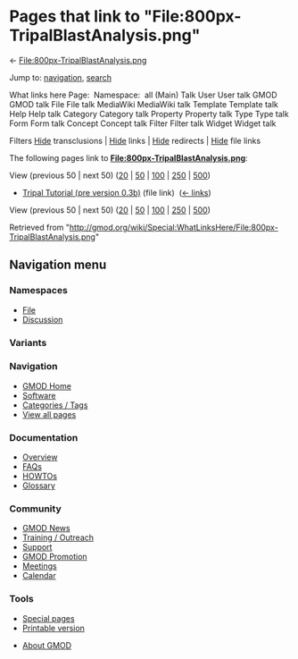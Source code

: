 <div id="mw-page-base" class="noprint">

</div>

<div id="mw-head-base" class="noprint">

</div>

<div id="content" class="mw-body" role="main">

<span id="top"></span>

<div id="mw-js-message" style="display:none;">

</div>



# <span dir="auto">Pages that link to "File:800px-TripalBlastAnalysis.png"</span>

<div id="bodyContent">

<div id="contentSub">

←
[File:800px-TripalBlastAnalysis.png](/wiki/File:800px-TripalBlastAnalysis.png "File:800px-TripalBlastAnalysis.png")

</div>

<div id="jump-to-nav" class="mw-jump">

Jump to: [navigation](#mw-navigation), [search](#p-search)

</div>

<div id="mw-content-text">

What links here Page:  Namespace:  all (Main) Talk User User talk GMOD
GMOD talk File File talk MediaWiki MediaWiki talk Template Template talk
Help Help talk Category Category talk Property Property talk Type Type
talk Form Form talk Concept Concept talk Filter Filter talk Widget
Widget talk

Filters
[Hide](/mediawiki/index.php?title=Special:WhatLinksHere/File:800px-TripalBlastAnalysis.png&hidetrans=1 "Special:WhatLinksHere/File:800px-TripalBlastAnalysis.png")
transclusions \|
[Hide](/mediawiki/index.php?title=Special:WhatLinksHere/File:800px-TripalBlastAnalysis.png&hidelinks=1 "Special:WhatLinksHere/File:800px-TripalBlastAnalysis.png")
links \|
[Hide](/mediawiki/index.php?title=Special:WhatLinksHere/File:800px-TripalBlastAnalysis.png&hideredirs=1 "Special:WhatLinksHere/File:800px-TripalBlastAnalysis.png")
redirects \|
[Hide](/mediawiki/index.php?title=Special:WhatLinksHere/File:800px-TripalBlastAnalysis.png&hideimages=1 "Special:WhatLinksHere/File:800px-TripalBlastAnalysis.png")
file links

The following pages link to
**[File:800px-TripalBlastAnalysis.png](/wiki/File:800px-TripalBlastAnalysis.png "File:800px-TripalBlastAnalysis.png")**:

View (previous 50 \| next 50)
([20](/mediawiki/index.php?title=Special:WhatLinksHere/File:800px-TripalBlastAnalysis.png&limit=20 "Special:WhatLinksHere/File:800px-TripalBlastAnalysis.png")
\|
[50](/mediawiki/index.php?title=Special:WhatLinksHere/File:800px-TripalBlastAnalysis.png&limit=50 "Special:WhatLinksHere/File:800px-TripalBlastAnalysis.png")
\|
[100](/mediawiki/index.php?title=Special:WhatLinksHere/File:800px-TripalBlastAnalysis.png&limit=100 "Special:WhatLinksHere/File:800px-TripalBlastAnalysis.png")
\|
[250](/mediawiki/index.php?title=Special:WhatLinksHere/File:800px-TripalBlastAnalysis.png&limit=250 "Special:WhatLinksHere/File:800px-TripalBlastAnalysis.png")
\|
[500](/mediawiki/index.php?title=Special:WhatLinksHere/File:800px-TripalBlastAnalysis.png&limit=500 "Special:WhatLinksHere/File:800px-TripalBlastAnalysis.png"))

- [Tripal Tutorial (pre version
  0.3b)](/wiki/Tripal_Tutorial_(pre_version_0.3b) "Tripal Tutorial (pre version 0.3b)")
  (file link) ‎ <span class="mw-whatlinkshere-tools">([←
  links](/mediawiki/index.php?title=Special:WhatLinksHere&target=Tripal+Tutorial+%28pre+version+0.3b%29 "Special:WhatLinksHere"))</span>

View (previous 50 \| next 50)
([20](/mediawiki/index.php?title=Special:WhatLinksHere/File:800px-TripalBlastAnalysis.png&limit=20 "Special:WhatLinksHere/File:800px-TripalBlastAnalysis.png")
\|
[50](/mediawiki/index.php?title=Special:WhatLinksHere/File:800px-TripalBlastAnalysis.png&limit=50 "Special:WhatLinksHere/File:800px-TripalBlastAnalysis.png")
\|
[100](/mediawiki/index.php?title=Special:WhatLinksHere/File:800px-TripalBlastAnalysis.png&limit=100 "Special:WhatLinksHere/File:800px-TripalBlastAnalysis.png")
\|
[250](/mediawiki/index.php?title=Special:WhatLinksHere/File:800px-TripalBlastAnalysis.png&limit=250 "Special:WhatLinksHere/File:800px-TripalBlastAnalysis.png")
\|
[500](/mediawiki/index.php?title=Special:WhatLinksHere/File:800px-TripalBlastAnalysis.png&limit=500 "Special:WhatLinksHere/File:800px-TripalBlastAnalysis.png"))

</div>

<div class="printfooter">

Retrieved from
"<http://gmod.org/wiki/Special:WhatLinksHere/File:800px-TripalBlastAnalysis.png>"

</div>

<div id="catlinks" class="catlinks catlinks-allhidden">

</div>

<div class="visualClear">

</div>

</div>

</div>

<div id="mw-navigation">

## Navigation menu

<div id="mw-head">



<div id="left-navigation">

<div id="p-namespaces" class="vectorTabs" role="navigation"
aria-labelledby="p-namespaces-label">

### Namespaces

- <span id="ca-nstab-image"><a href="/wiki/File:800px-TripalBlastAnalysis.png" accesskey="c"
  title="View the file page [c]">File</a></span>
- <span id="ca-talk"><a
  href="/mediawiki/index.php?title=File_talk:800px-TripalBlastAnalysis.png&amp;action=edit&amp;redlink=1"
  accesskey="t"
  title="Discussion about the content page [t]">Discussion</a></span>

</div>

<div id="p-variants" class="vectorMenu emptyPortlet" role="navigation"
aria-labelledby="p-variants-label">

### 

### Variants[](#)

<div class="menu">

</div>

</div>

</div>





</div>

</div>

</div>

<div id="mw-panel">

<div id="p-logo" role="banner">

<a href="/wiki/Main_Page"
style="background-image: url(http://gmod.org/images/GMOD-cogs.png);"
title="Visit the main page"></a>

</div>

<div id="p-Navigation" class="portal" role="navigation"
aria-labelledby="p-Navigation-label">

### Navigation

<div class="body">

- <span id="n-GMOD-Home">[GMOD Home](/wiki/Main_Page)</span>
- <span id="n-Software">[Software](/wiki/GMOD_Components)</span>
- <span id="n-Categories-.2F-Tags">[Categories /
  Tags](/wiki/Categories)</span>
- <span id="n-View-all-pages">[View all
  pages](/wiki/Special:AllPages)</span>

</div>

</div>

<div id="p-Documentation" class="portal" role="navigation"
aria-labelledby="p-Documentation-label">

### Documentation

<div class="body">

- <span id="n-Overview">[Overview](/wiki/Overview)</span>
- <span id="n-FAQs">[FAQs](/wiki/Category:FAQ)</span>
- <span id="n-HOWTOs">[HOWTOs](/wiki/Category:HOWTO)</span>
- <span id="n-Glossary">[Glossary](/wiki/Glossary)</span>

</div>

</div>

<div id="p-Community" class="portal" role="navigation"
aria-labelledby="p-Community-label">

### Community

<div class="body">

- <span id="n-GMOD-News">[GMOD News](/wiki/GMOD_News)</span>
- <span id="n-Training-.2F-Outreach">[Training /
  Outreach](/wiki/Training_and_Outreach)</span>
- <span id="n-Support">[Support](/wiki/Support)</span>
- <span id="n-GMOD-Promotion">[GMOD
  Promotion](/wiki/GMOD_Promotion)</span>
- <span id="n-Meetings">[Meetings](/wiki/Meetings)</span>
- <span id="n-Calendar">[Calendar](/wiki/Calendar)</span>

</div>

</div>

<div id="p-tb" class="portal" role="navigation"
aria-labelledby="p-tb-label">

### Tools

<div class="body">

- <span id="t-specialpages"><a href="/wiki/Special:SpecialPages" accesskey="q"
  title="A list of all special pages [q]">Special pages</a></span>
- <span id="t-print"><a
  href="/mediawiki/index.php?title=Special:WhatLinksHere/File:800px-TripalBlastAnalysis.png&amp;printable=yes"
  rel="alternate" accesskey="p"
  title="Printable version of this page [p]">Printable version</a></span>

</div>

</div>

</div>

</div>

<div id="footer" role="contentinfo">

- <span id="footer-places-about">[About
  GMOD](/wiki/GMOD:About "GMOD:About")</span>

<!-- -->






</div>
